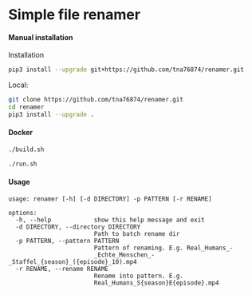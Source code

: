 # Simple file renamer

#### Manual installation

Installation

```bash
pip3 install --upgrade git+https://github.com/tna76874/renamer.git
```

Local:

```bash
git clone https://github.com/tna76874/renamer.git
cd renamer
pip3 install --upgrade .
```

#### Docker

```bash
./build.sh

./run.sh
```

#### Usage

```usage: renamer [-h] [-d DIRECTORY] -p PATTERN [-r RENAME] [-i]
usage: renamer [-h] [-d DIRECTORY] -p PATTERN [-r RENAME]

options:
  -h, --help            show this help message and exit
  -d DIRECTORY, --directory DIRECTORY
                        Path to batch rename dir
  -p PATTERN, --pattern PATTERN
                        Pattern of renaming. E.g. Real_Humans_-
                        _Echte_Menschen_-_Staffel_{season}_({episode}_10).mp4
  -r RENAME, --rename RENAME
                        Rename into pattern. E.g.
                        Real_Humans_S{season}E{episode}.mp4
